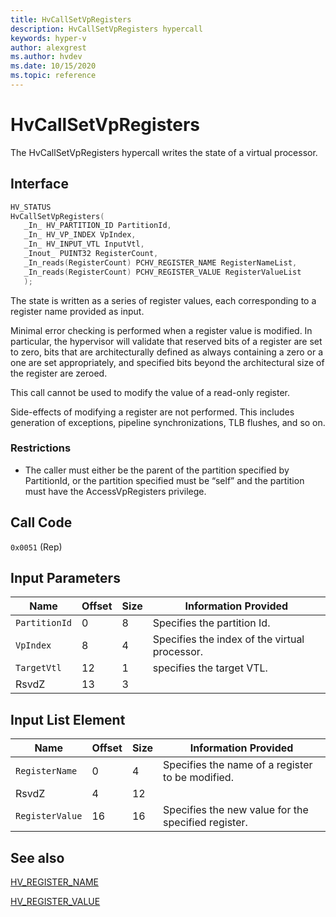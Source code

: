 ```yaml
---
title: HvCallSetVpRegisters
description: HvCallSetVpRegisters hypercall
keywords: hyper-v
author: alexgrest
ms.author: hvdev
ms.date: 10/15/2020
ms.topic: reference
---
```


# HvCallSetVpRegisters

The HvCallSetVpRegisters hypercall writes the state of a virtual processor.

## Interface

 ```c
HV_STATUS
HvCallSetVpRegisters(
    _In_ HV_PARTITION_ID PartitionId,
    _In_ HV_VP_INDEX VpIndex,
    _In_ HV_INPUT_VTL InputVtl,
    _Inout_ PUINT32 RegisterCount,
    _In_reads(RegisterCount) PCHV_REGISTER_NAME RegisterNameList,
    _In_reads(RegisterCount) PCHV_REGISTER_VALUE RegisterValueList
    );
 ```

The state is written as a series of register values, each corresponding to a register name provided as input.

Minimal error checking is performed when a register value is modified. In particular, the hypervisor will validate that reserved bits of a register are set to zero, bits that are architecturally defined as always containing a zero or a one are set appropriately, and specified bits beyond the architectural size of the register are zeroed.

This call cannot be used to modify the value of a read-only register.

Side-effects of modifying a register are not performed. This includes generation of exceptions, pipeline synchronizations, TLB flushes, and so on.

### Restrictions

- The caller must either be the parent of the partition specified by PartitionId, or the partition specified must be “self” and the partition must have the AccessVpRegisters privilege.

## Call Code

`0x0051` (Rep)

## Input Parameters

| Name                    | Offset     | Size     | Information Provided                      |
|-------------------------|------------|----------|-------------------------------------------|
| `PartitionId`           | 0          | 8        | Specifies the partition Id.               |
| `VpIndex`               | 8          | 4        | Specifies the index of the virtual processor. |
| `TargetVtl`             | 12         | 1        | specifies the target VTL.                 |
| RsvdZ                   | 13         | 3        |                                           |

## Input List Element

| Name                    | Offset     | Size     | Information Provided                      |
|-------------------------|------------|----------|-------------------------------------------|
| `RegisterName`          | 0          | 4        | Specifies the name of a register to be modified. |
| RsvdZ                   | 4          | 12       |                                           |
| `RegisterValue`         | 16         | 16       | Specifies the new value for the specified register. |

## See also

[HV_REGISTER_NAME](../datatypes/HV_REGISTER_NAME.md)

[HV_REGISTER_VALUE](../datatypes/HV_REGISTER_VALUE.md)
